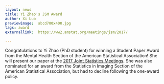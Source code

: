 ```yaml
---
layout: news
title: Yi Zhao's JSM Award
author: Xi Luo
previewimage:  abcd700x400.jpg
tags: award
externallink:  https://ww2.amstat.org/meetings/jsm/2017/

---
```


Congratulations to Yi Zhao (PhD student) for winning a Student Paper Award from the Mental Health Section of the American Statistical Association!  She will present our paper at the [2017 Joint Statistics Meetings](https://ww2.amstat.org/meetings/jsm/2017/). She was also nominated for an award from the  Statistics in Imaging Section of the American Statistical Association, but had to decline following the one-award policy.
